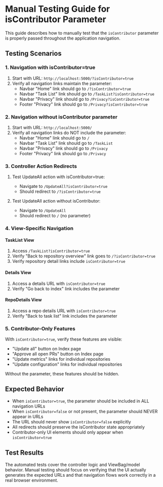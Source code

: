 # Manual Testing Guide for isContributor Parameter

This guide describes how to manually test that the `isContributor` parameter is properly passed throughout the application navigation.

## Testing Scenarios

### 1. Navigation with isContributor=true

1. Start with URL: `http://localhost:5000/?isContributor=true`
2. Verify all navigation links maintain the parameter:
   - Navbar "Home" link should go to `/?isContributor=true` 
   - Navbar "Task List" link should go to `/TaskList?isContributor=true`
   - Navbar "Privacy" link should go to `/Privacy?isContributor=true`
   - Footer "Privacy" link should go to `/Privacy?isContributor=true`

### 2. Navigation without isContributor parameter

1. Start with URL: `http://localhost:5000/` 
2. Verify all navigation links do NOT include the parameter:
   - Navbar "Home" link should go to `/`
   - Navbar "Task List" link should go to `/TaskList`
   - Navbar "Privacy" link should go to `/Privacy`
   - Footer "Privacy" link should go to `/Privacy`

### 3. Controller Action Redirects

1. Test UpdateAll action with isContributor=true:
   - Navigate to `/UpdateAll?isContributor=true`
   - Should redirect to `/?isContributor=true`

2. Test UpdateAll action without isContributor:
   - Navigate to `/UpdateAll`
   - Should redirect to `/` (no parameter)

### 4. View-Specific Navigation

#### TaskList View
1. Access `/TaskList?isContributor=true`
2. Verify "Back to repository overview" link goes to `/?isContributor=true`
3. Verify repository detail links include `isContributor=true`

#### Details View  
1. Access a details URL with `isContributor=true`
2. Verify "Go back to index" link includes the parameter

#### RepoDetails View
1. Access a repo details URL with `isContributor=true` 
2. Verify "Back to task list" link includes the parameter

### 5. Contributor-Only Features

With `isContributor=true`, verify these features are visible:
- "Update all" button on Index page
- "Approve all open PRs" button on Index page  
- "Update metrics" links for individual repositories
- "Update configuration" links for individual repositories

Without the parameter, these features should be hidden.

## Expected Behavior

- When `isContributor=true`, the parameter should be included in ALL navigation URLs
- When `isContributor=false` or not present, the parameter should NEVER appear in URLs
- The URL should never show `isContributor=false` explicitly
- All redirects should preserve the isContributor state appropriately
- Contributor-only UI elements should only appear when `isContributor=true`

## Test Results

The automated tests cover the controller logic and ViewBag/model behavior. Manual testing should focus on verifying that the UI actually generates the expected URLs and that navigation flows work correctly in a real browser environment.